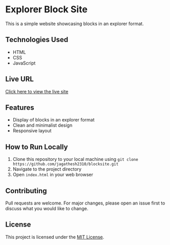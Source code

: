 # Explorer Block Site

This is a simple website showcasing blocks in an explorer format.

## Technologies Used
- HTML
- CSS
- JavaScript

## Live URL
[Click here to view the live site](https://jagathesh2310.github.io/blocksite/)

## Features
- Display of blocks in an explorer format
- Clean and minimalist design
- Responsive layout

## How to Run Locally
1. Clone this repository to your local machine using `git clone https://github.com/jagathesh2310/blocksite.git`
2. Navigate to the project directory
3. Open `index.html` in your web browser

## Contributing
Pull requests are welcome. For major changes, please open an issue first to discuss what you would like to change.

## License
This project is licensed under the [MIT License](LICENSE).
